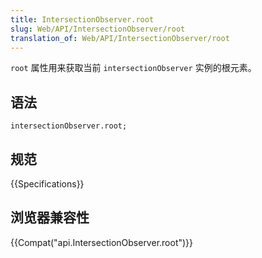 ```yaml
---
title: IntersectionObserver.root
slug: Web/API/IntersectionObserver/root
translation_of: Web/API/IntersectionObserver/root
---
```

`root` 属性用来获取当前 `intersectionObserver` 实例的根元素。

## 语法

```plain
intersectionObserver.root;
```

## 规范

{{Specifications}}

## 浏览器兼容性

{{Compat("api.IntersectionObserver.root")}}
